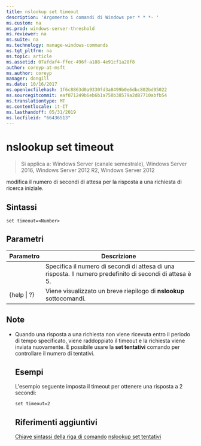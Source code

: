 ```yaml
---
title: nslookup set timeout
description: 'Argomento i comandi di Windows per * * *- '
ms.custom: na
ms.prod: windows-server-threshold
ms.reviewer: na
ms.suite: na
ms.technology: manage-windows-commands
ms.tgt_pltfrm: na
ms.topic: article
ms.assetid: 07afdaf4-ffec-496f-a188-4e91cf1a28f8
author: coreyp-at-msft
ms.author: coreyp
manager: dongill
ms.date: 10/16/2017
ms.openlocfilehash: 1f6c8863d0a9330fd3a8499b0e6dbc802bd95022
ms.sourcegitcommit: eaf071249b6eb6b1a758b38579a2d87710abfb54
ms.translationtype: MT
ms.contentlocale: it-IT
ms.lasthandoff: 05/31/2019
ms.locfileid: "66436513"
---
```

# <a name="nslookup-set-timeout"></a>nslookup set timeout

>Si applica a: Windows Server (canale semestrale), Windows Server 2016, Windows Server 2012 R2, Windows Server 2012

modifica il numero di secondi di attesa per la risposta a una richiesta di ricerca iniziale.
## <a name="syntax"></a>Sintassi
```
set timeout=<Number>
```
## <a name="parameters"></a>Parametri

|    Parametro    |                                           Descrizione                                            |
|-----------------|--------------------------------------------------------------------------------------------------|
|    <Number>     | Specifica il numero di secondi di attesa di una risposta. Il numero predefinito di secondi di attesa è 5. |
| {help &#124; ?} |                      Viene visualizzato un breve riepilogo di **nslookup** sottocomandi.                       |

## <a name="remarks"></a>Note
- Quando una risposta a una richiesta non viene ricevuta entro il periodo di tempo specificato, viene raddoppiato il timeout e la richiesta viene inviata nuovamente. È possibile usare la **set tentativi** comando per controllare il numero di tentativi.
  ## <a name="BKMK_examples"></a>Esempi
  L'esempio seguente imposta il timeout per ottenere una risposta a 2 secondi:
  ```
  set timeout=2
  ```
  ## <a name="additional-references"></a>Riferimenti aggiuntivi
  [Chiave sintassi della riga di comando](command-line-syntax-key.md)
  [nslookup set tentativi](nslookup-set-retry.md)
